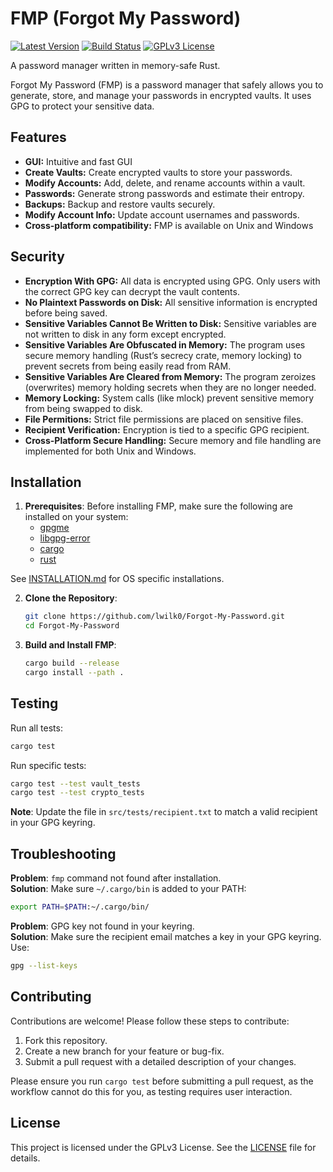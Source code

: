# FMP (Forgot My Password)

[![Latest Version](https://img.shields.io/crates/v/forgot-my-password.svg?logo=rust)](https://crates.io/crates/forgot-my-password)
[![Build Status](https://github.com/lwilk0/Forgot-My-Password/actions/workflows/rust-ci.yml/badge.svg)](https://github.com/lwilk0/Forgot-My-Password/actions/workflows/rust-ci.yml)
[![GPLv3 License](https://img.shields.io/badge/license-GPLv3-red.svg)](https://github.com/lwilk0/Forgot-My-Password/blob/main/LICENSE)

A password manager written in memory-safe Rust.

Forgot My Password (FMP) is a password manager that safely allows you to generate, store, and manage your passwords in encrypted vaults. It uses GPG to protect your sensitive data.

## Features
- **GUI:** Intuitive and fast GUI
- **Create Vaults:** Create encrypted vaults to store your passwords.
- **Modify Accounts:** Add, delete, and rename accounts within a vault.
- **Passwords:** Generate strong passwords and estimate their entropy.
- **Backups:** Backup and restore vaults securely.
- **Modify Account Info:** Update account usernames and passwords.
- **Cross-platform compatibility:** FMP is available on Unix and Windows

## Security
- **Encryption With GPG:** All data is encrypted using GPG. Only users with the correct GPG key can decrypt the vault contents.
- **No Plaintext Passwords on Disk:** All sensitive information is encrypted before being saved.
- **Sensitive Variables Cannot Be Written to Disk:** Sensitive variables are not written to disk in any form except encrypted.
- **Sensitive Variables Are Obfuscated in Memory:** The program uses secure memory handling (Rust’s secrecy crate, memory locking) to prevent secrets from being easily read from RAM.
- **Sensitive Variables Are Cleared from Memory:** The program zeroizes (overwrites) memory holding secrets when they are no longer needed.
- **Memory Locking:** System calls (like mlock) prevent sensitive memory from being swapped to disk.
- **File Permitions:** Strict file permissions are placed on sensitive files.
- **Recipient Verification:** Encryption is tied to a specific GPG recipient.
- **Cross-Platform Secure Handling:** Secure memory and file handling are implemented for both Unix and Windows.

## Installation

1. **Prerequisites**:
   Before installing FMP, make sure the following are installed on your system:
   - [gpgme](https://gpgme.org/)
   - [libgpg-error](https://www.gnupg.org/software/libgpg-error/index.html)
   - [cargo](https://doc.rust-lang.org/cargo/getting-started/installation.html)
   - [rust](https://www.rust-lang.org/tools/install)

  See [INSTALLATION.md](https://github.com/lwilk0/Forgot-My-Password/blob/main/INSTALLATION.md) for OS specific installations.
  
2. **Clone the Repository**:
   ```bash
   git clone https://github.com/lwilk0/Forgot-My-Password.git
   cd Forgot-My-Password
   ```

3. **Build and Install FMP**:
   ```bash
   cargo build --release
   cargo install --path .
   ```

## Testing

Run all tests:
```bash
cargo test
```

Run specific tests:
```bash
cargo test --test vault_tests
cargo test --test crypto_tests
```

**Note**: Update the file in `src/tests/recipient.txt` to match a valid recipient in your GPG keyring.

## Troubleshooting

**Problem**: `fmp` command not found after installation.  
**Solution**: Make sure `~/.cargo/bin` is added to your PATH:
```bash
export PATH=$PATH:~/.cargo/bin/
```

**Problem**: GPG key not found in your keyring.  
**Solution**: Make sure the recipient email matches a key in your GPG keyring. Use:
```bash
gpg --list-keys
```

## Contributing

Contributions are welcome! Please follow these steps to contribute:
1. Fork this repository.
2. Create a new branch for your feature or bug-fix.
3. Submit a pull request with a detailed description of your changes.

Please ensure you run `cargo test` before submitting a pull request, as the workflow cannot do this for you, as testing requires user interaction.

## License

This project is licensed under the GPLv3 License. See the [LICENSE](LICENSE) file for details.
